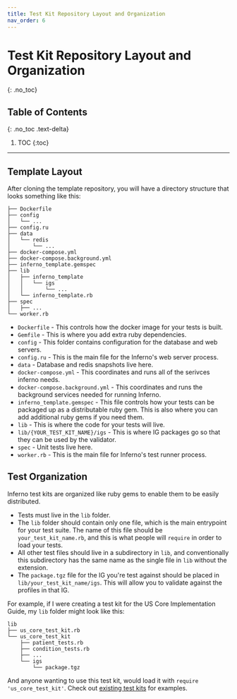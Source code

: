 ```yaml
---
title: Test Kit Repository Layout and Organization
nav_order: 6
---
```

# Test Kit Repository Layout and Organization
{: .no_toc}

## Table of Contents
{: .no_toc .text-delta}

1. TOC
{:toc}
---
## Template Layout
After cloning the template repository, you will have a directory structure that
looks something like this:
```
├── Dockerfile
├── config
│   └── ...
├── config.ru
├── data
│   └── redis
│       └── ...
├── docker-compose.yml
├── docker-compose.background.yml
├── inferno_template.gemspec
├── lib
│   ├── inferno_template
│   │   └── igs
│   │       └── ...
│   └── inferno_template.rb
├── spec
│   ├── ...
└── worker.rb
```
- `Dockerfile` - This controls how the docker image for your tests is built.
- `Gemfile` - This is where you add extra ruby dependencies.
- `config` - This folder contains configuration for the database and web
  servers.
- `config.ru` - This is the main file for the Inferno's web server process.
- `data` - Database and redis snapshots live here.
- `docker-compose.yml` - This coordinates and runs all of the serivces inferno
  needs.
- `docker-compose.background.yml` - This coordinates and runs the background
  services needed for running Inferno.
- `inferno_template.gemspec` - This file controls how your tests can be packaged
  up as a distributable ruby gem. This is also where you can add additional ruby
  gems if you need them.
- `lib` - This is where the code for your tests will live.
- `lib/{YOUR_TEST_KIT_NAME}/igs` - This is where IG packages go so that they can
  be used by the validator.
- `spec` - Unit tests live here.
- `worker.rb` - This is the main file for Inferno's test runner process.

## Test Organization
Inferno test kits are organized like ruby gems to enable them to be easily
distributed.
- Tests must live in the `lib` folder.
- The `lib` folder should contain only one file, which is the main entrypoint
  for your test suite. The name of this file should be `your_test_kit_name.rb`,
  and this is what people will `require` in order to load your tests.
- All other test files should live in a subdirectory in `lib`, and
  conventionally this subdirectory has the same name as the single file in `lib`
  without the extension.
- The `package.tgz` file for the IG you're test against should be placed in
  `lib/your_test_kit_name/igs`. This will allow you to validate against the
  profiles in that IG.

For example, if I were creating a test kit for the US Core Implementation Guide,
my `lib` folder might look like this:
```
lib
├── us_core_test_kit.rb
└── us_core_test_kit
    ├── patient_tests.rb
    ├── condition_tests.rb
    ├── ...
    └── igs
        └── package.tgz
```
And anyone wanting to use this test kit, would load it with `require
'us_core_test_kit'`. Check out [existing test
kits](/inferno-core/#inferno-test-kits) for examples.
